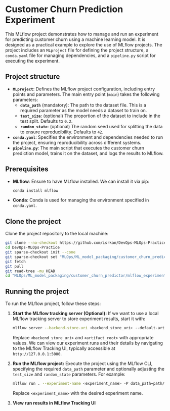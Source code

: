 # Customer Churn Prediction Experiment

This MLflow project demonstrates how to manage and run an experiment for predicting customer churn using a machine learning model. It is designed as a practical example to explore the use of MLflow projects. The project includes an `MLproject` file for defining the project structure, a `conda.yaml` file for managing dependencies, and a `pipeline.py` script for executing the experiment.

## Project structure
- **`MLproject`**: Defines the MLflow project configuration, including entry points and parameters. The main entry point (`main`) takes the following parameters:
  - **`data_path`** (mandatory): The path to the dataset file. This is a required parameter as the model needs a dataset to train on.
  - **`test_size`**: (optional) The proportion of the dataset to include in the test split. Defaults to `0.2`.
  - **`random_state`**: (optional) The random seed used for splitting the data to ensure reproducibility. Defaults to `42`.
- **`conda.yaml`**: Specifies the environment and dependencies needed to run the project, ensuring reproducibility across different systems.
- **`pipeline.py`**: The main script that executes the customer churn prediction model, trains it on the dataset, and logs the results to MLflow.

## Prerequisites
- **MLflow**: Ensure to have MLflow installed. We can install it via pip:
  ```bash
  conda install mlflow
  ```
- **Conda**: Conda is used for managing the environment specified in `conda.yaml`.

## Clone the project
Clone the project repository to the local machine:
```bash
git clone --no-checkout https://github.com/isrkan/DevOps-MLOps-Practice.git
cd DevOps-MLOps-Practice
git sparse-checkout init --cone
git sparse-checkout set "MLOps/ML_model_packaging/customer_churn_predictor"
git fetch
git pull
git read-tree -mu HEAD
cd "MLOps/ML_model_packaging/customer_churn_predictor/mlflow_experiments"
```

## Running the project
To run the MLflow project, follow these steps:

1. **Start the MLflow tracking server (Optional):**
   If we want to use a local MLflow tracking server to store experiment results, start it with:
   ```bash
   mlflow server --backend-store-uri <backend_store_uri> --default-artifact-root <artifact_root>
   ```
   Replace `<backend_store_uri>` and `<artifact_root>` with appropriate values. We can view our experiment runs and their details by navigating to the MLflow Tracking UI, typically accessible at `http://127.0.0.1:5000`.

2. **Run the MLflow project:**
   Execute the project using the MLflow CLI, specifying the required `data_path` parameter and optionally adjusting the `test_size` and `random_state` parameters. For example:
   ```bash
   mlflow run . --experiment-name <experiment_name> -P data_path=path/to/data.csv -P test_size=0.3 -P random_state=123
   ```
   Replace `<experiment_name>` with the desired experiment name.

3. **View run results in MLflow Tracking UI**